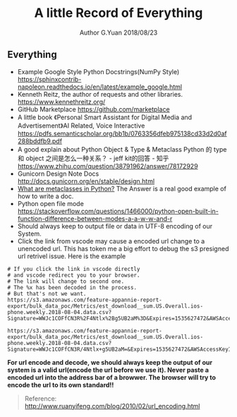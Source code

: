 # <center>A little Record of Everything</center>
<center>Author G.Yuan 2018/08/23</center>

## Everything
* Example Google Style Python Docstrings(NumPy Style)
https://sphinxcontrib-napoleon.readthedocs.io/en/latest/example_google.html
* Kenneth Reitz, the author of requests and other libraries.
https://www.kennethreitz.org/
* GitHub Marketplace
https://github.com/marketplace
* A little book 《Personal Smart Assistant for Digital Media and Advertisement》AI Related, Voice Interactive
https://pdfs.semanticscholar.org/bb1b/0763356dfeb975138cd33d2d0af288bddfb9.pdf
* A good explain about Python Object & Type & Metaclass
Python 的 type 和 object 之间是怎么一种关系？ - jeff kit的回答 - 知乎 https://www.zhihu.com/question/38791962/answer/78172929
* Gunicorn Design Note Docs
http://docs.gunicorn.org/en/stable/design.html
* [What are metaclasses in Python?](https://stackoverflow.com/questions/100003/what-are-metaclasses-in-python)
The Answer is a real good example of how to write a doc.
* Python open file mode
https://stackoverflow.com/questions/1466000/python-open-built-in-function-difference-between-modes-a-a-w-w-and-r
* Should always keep to output file or data in UTF-8 encoding of our System.
* Click the link from vscode  may cause a encoded url change to a unencoded url. This has token me a big effort to debug the s3 presigned url retrivel issue. Here is the example
```
# If you click the link in vscode directly
# and vscode redirect you to your browser.
# The link will change to second one.
# The %x has been decoded in the process.
# But that's not we want.
https://s3.amazonaws.com/feature-appannie-report-export/bulk_data_poc/Metrics/est_download__sum.US.Overall.ios-phone.weekly.2018-08-04.data.csv?Signature=WWJc1COFfCN3R%2F4Ntlx%2Bg5UB2aM%3D&Expires=1535627472&AWSAccessKeyId=AKIAI24LXKOWQGIZ5BTA

https://s3.amazonaws.com/feature-appannie-report-export/bulk_data_poc/Metrics/est_download__sum.US.Overall.ios-phone.weekly.2018-08-04.data.csv?Signature=WWJc1COFfCN3R/4Ntlx+g5UB2aM=&Expires=1535627472&AWSAccessKeyId=AKIAI24LXKOWQGIZ5BTA
```
**For url encode and decode, we should always keep the output of our system is a valid url(encode the url before we use it). Never paste a encoded url into the address bar of a browwer. The browser will try to encode the url to its own standard!!**
>Reference: http://www.ruanyifeng.com/blog/2010/02/url_encoding.html

<!--stackedit_data:
eyJoaXN0b3J5IjpbLTEwMDk0NDI5ODgsLTExMTg2NDkxMTIsLT
c0MTg1NzgxMywtMTk4NDkyMywxNTg3NTM2MzA2LC0xNzU3ODU0
MTg4LDIxMTE4MjQ1MzgsLTE0NjY3NzE2ODBdfQ==
-->